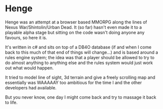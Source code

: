 Henge
=====

Henge was an attempt at a browser based MMORPG along the lines of Nexus War/Shintolin/Urban Dead. 
It (so far) hasn't even made it to a playable alpha stage but sitting on the code wasn't doing anyone 
any favours, so here it is.

It's written in c# and sits on top of a DB4O database (if and when I come back to this much of that 
end of things will change...) and is based around a rules engine system; the idea was that a player
should be allowed to try to do almost anything to anything else and the rules system would just work
out what would happen.

It tried to model line of sight, 3d terrain and give a freely scrolling map and essentially was WAAAAAY
too ambitious for the time I and the other developers had available.

But you never know, one day I might come back and try to massage it back to life.
